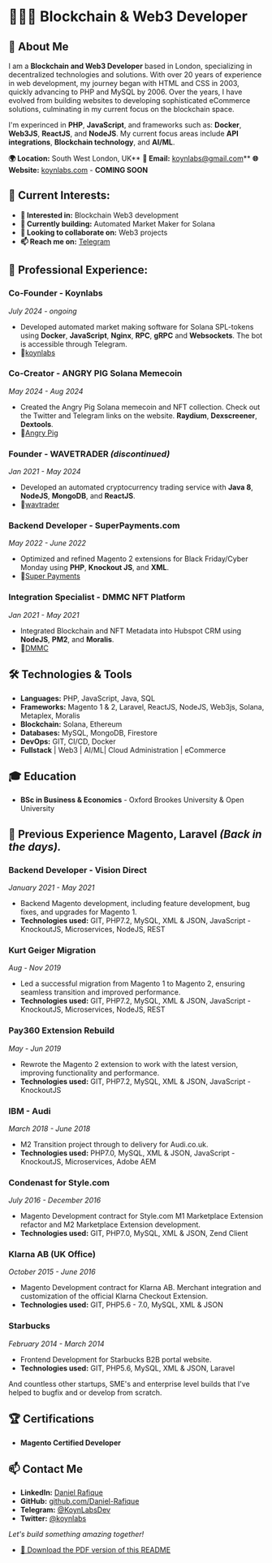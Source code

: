 # 👨🏾‍💻 Blockchain & Web3 Developer

## 🚀 About Me

I am a **Blockchain and Web3 Developer** based in London, specializing in decentralized technologies and solutions. With over 20 years of experience in web development, my journey began with HTML and CSS in 2003, quickly advancing to PHP and MySQL by 2006. Over the years, I have evolved from building websites to developing sophisticated eCommerce solutions, culminating in my current focus on the blockchain space.

I'm experinced in **PHP**, **JavaScript**, and frameworks such as: **Docker**, **Web3JS**, **ReactJS**, and **NodeJS**. My current focus areas include **API integrations**, **Blockchain technology**, and **AI/ML**.

**🌍 Location:** South West London, UK**
**📧 Email:** [koynlabs@gmail.com](mailto:koynlabs@gmail.com)**
**🌐 Website:** [koynlabs.com](https://www.koynlabs.com) - **COMING SOON**

## 💼 Current Interests:

- **👀 Interested in:** Blockchain Web3 development
- **🌱 Currently building:** Automated Market Maker for Solana
- **💞️ Looking to collaborate on:** Web3 projects
- **📫 Reach me on:** [Telegram](https://t.me/KoynLabsDev)

## 💼 Professional Experience:

### **Co-Founder - Koynlabs**
*July 2024 - ongoing*  
- Developed automated market making software for Solana SPL-tokens using **Docker**, **JavaScript**, **Nginx**, **RPC**, **gRPC** and **Websockets**. The bot is accessible through Telegram.
- 🔗[koynlabs](https://koynlabs.com)  

### **Co-Creator - ANGRY PIG Solana Memecoin**
*May 2024 - Aug 2024*  
- Created the Angry Pig Solana memecoin and NFT collection. Check out the Twitter and Telegram links on the website. **Raydium**, **Dexscreener**, **Dextools**.
- 🔗[Angry Pig](https://angrypig.io)  

### **Founder - WAVETRADER** *(discontinued)*
*Jan 2021 - May 2024*  
- Developed an automated cryptocurrency trading service with **Java 8**, **NodeJS**, **MongoDB**, and **ReactJS**.
- 🔗[wavtrader](https://wavetrader.org)  

### **Backend Developer - SuperPayments.com**
*May 2022 - June 2022*  
- Optimized and refined Magento 2 extensions for Black Friday/Cyber Monday using **PHP**, **Knockout JS**, and **XML**.
- 🔗[Super Payments](https://superpayments.com)  

### **Integration Specialist - DMMC NFT Platform**
*Jan 2021 - May 2021*  
- Integrated Blockchain and NFT Metadata into Hubspot CRM using **NodeJS**, **PM2**, and **Moralis**.
- 🔗[DMMC](https://drunkenmonkeyclub.com/)

## 🛠️ Technologies & Tools

- **Languages:** PHP, JavaScript, Java, SQL
- **Frameworks:** Magento 1 & 2, Laravel, ReactJS, NodeJS, Web3js, Solana, Metaplex, Moralis
- **Blockchain:** Solana, Ethereum
- **Databases:** MySQL, MongoDB, Firestore
- **DevOps:** GIT, CI/CD, Docker
- **Fullstack** | Web3 | AI/ML| Cloud Administration | eCommerce

## 🎓 Education

- **BSc in Business & Economics** - Oxford Brookes University & Open University

## 🌟 Previous Experience **Magento**, **Laravel** ***(Back in the days).***

### **Backend Developer - Vision Direct**
*January 2021 - May 2021*
- Backend Magento development, including feature development, bug fixes, and upgrades for Magento 1.
- **Technologies used:** GIT, PHP7.2, MySQL, XML & JSON, JavaScript - KnockoutJS, Microservices, NodeJS, REST

### **Kurt Geiger Migration**
*Aug - Nov 2019*
- Led a successful migration from Magento 1 to Magento 2, ensuring seamless transition and improved performance.  
- **Technologies used:** GIT, PHP7.2, MySQL, XML & JSON, JavaScript - KnockoutJS, Microservices, NodeJS, REST

### **Pay360 Extension Rebuild**
*May - Jun 2019*
- Rewrote the Magento 2 extension to work with the latest version, improving functionality and performance.  
- **Technologies used:** GIT, PHP7.2, MySQL, XML & JSON, JavaScript - KnockoutJS

### **IBM - Audi**
*March 2018 - June 2018*  
- M2 Transition project through to delivery for Audi.co.uk.  
- **Technologies used:** PHP7.0, MySQL, XML & JSON, JavaScript - KnockoutJS, Microservices, Adobe AEM

### **Condenast for Style.com**
*July 2016 - December 2016*  
- Magento Development contract for Style.com M1 Marketplace Extension refactor and M2 Marketplace Extension development.  
- **Technologies used:** GIT, PHP7.0, MySQL, XML & JSON, Zend Client

### **Klarna AB (UK Office)**
*October 2015 - June 2016*  
- Magento Development contract for Klarna AB. Merchant integration and customization of the official Klarna Checkout Extension.  
- **Technologies used:** GIT, PHP5.6 - 7.0, MySQL, XML & JSON


### **Starbucks**
*February 2014 - March 2014*  
- Frontend Development for Starbucks B2B portal website.  
- **Technologies used:** GIT, PHP5.6, MySQL, XML & JSON, Laravel

And countless other startups, SME's and enterprise level builds that I've helped to bugfix and or develop from scratch.

## 🏆 Certifications

- **Magento Certified Developer**

## 📫 Contact Me

- **LinkedIn:** [Daniel Rafique](https://www.linkedin.com/in/danielrafique/)
- **GitHub:** [github.com/Daniel-Rafique](https://github.com/Daniel-Rafique/)
- **Telegram:** [@KoynLabsDev](https://t.me/KoynLabsDev)
- **Twitter:** [@koynlabs](https://twitter.com/koynlabs)

*Let's build something amazing together!*

- [📄 Download the PDF version of this README](https://github.com/Daniel-Rafique/Daniel-Rafique/blob/main/README.pdf)



